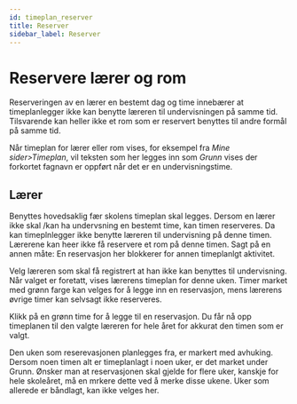 ```yaml
---
id: timeplan_reserver
title: Reserver
sidebar_label: Reserver
---
```


# Reservere lærer og rom

Reserveringen av en lærer en bestemt dag og time innebærer at timeplanlegger ikke kan benytte læreren til undervisningen på samme tid. Tilsvarende kan heller ikke et rom som er reservert benyttes til andre formål på samme tid.

Når timeplan for lærer eller rom vises, for eksempel fra _Mine sider>Timeplan_, vil teksten som her legges inn som _Grunn_ vises der forkortet fagnavn er oppført når det er en undervisningstime.

## Lærer
Benyttes hovedsaklig fær skolens timeplan skal legges. Dersom en lærer ikke skal /kan ha undervsning en bestemt time, kan timen reserveres. Da kan timeplnlegger ikke benytte læreren til undervisning på denne timen. Lærerene kan heer ikke få reservere et rom på denne timen. Sagt på en annen måte: En reservasjon her blokkerer for annen timeplanlgt aktivitet.

Velg læreren som skal få registrert at han ikke kan benyttes til undervisning. Når valget er foretatt, vises lærerens timeplan for denne uken. Timer market med grønn farge kan velges for å legge inn en reservasjon, mens lærerens øvrige timer kan selvsagt ikke reserveres.

Klikk på en grønn time for å legge til en reservasjon. Du får nå opp timeplanen til den valgte læreren for hele året for akkurat den timen som er valgt. 

Den uken som reserevasjonen planlegges fra, er markert med avhuking. Dersom noen timen alt er timeplanlagt i noen uker, er det market under Grunn. Ønsker man at reservasjonen skal gjelde for flere uker, kanskje for hele skoleåret, må en mrkere dette ved å merke disse ukene. Uker som allerede er båndlagt, kan ikke velges her.

